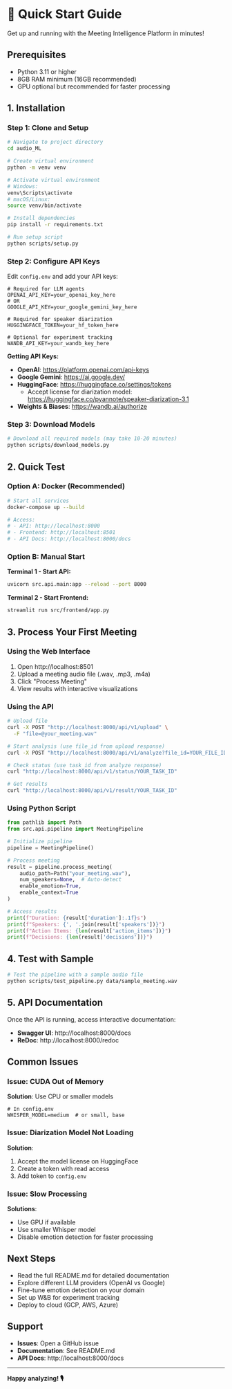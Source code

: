 # 🚀 Quick Start Guide

Get up and running with the Meeting Intelligence Platform in minutes!

## Prerequisites

- Python 3.11 or higher
- 8GB RAM minimum (16GB recommended)
- GPU optional but recommended for faster processing

## 1. Installation

### Step 1: Clone and Setup

```bash
# Navigate to project directory
cd audio_ML

# Create virtual environment
python -m venv venv

# Activate virtual environment
# Windows:
venv\Scripts\activate
# macOS/Linux:
source venv/bin/activate

# Install dependencies
pip install -r requirements.txt

# Run setup script
python scripts/setup.py
```

### Step 2: Configure API Keys

Edit `config.env` and add your API keys:

```env
# Required for LLM agents
OPENAI_API_KEY=your_openai_key_here
# OR
GOOGLE_API_KEY=your_google_gemini_key_here

# Required for speaker diarization
HUGGINGFACE_TOKEN=your_hf_token_here

# Optional for experiment tracking
WANDB_API_KEY=your_wandb_key_here
```

**Getting API Keys:**

- **OpenAI**: https://platform.openai.com/api-keys
- **Google Gemini**: https://ai.google.dev/
- **HuggingFace**: https://huggingface.co/settings/tokens
  - Accept license for diarization model: https://huggingface.co/pyannote/speaker-diarization-3.1
- **Weights & Biases**: https://wandb.ai/authorize

### Step 3: Download Models

```bash
# Download all required models (may take 10-20 minutes)
python scripts/download_models.py
```

## 2. Quick Test

### Option A: Docker (Recommended)

```bash
# Start all services
docker-compose up --build

# Access:
# - API: http://localhost:8000
# - Frontend: http://localhost:8501
# - API Docs: http://localhost:8000/docs
```

### Option B: Manual Start

**Terminal 1 - Start API:**
```bash
uvicorn src.api.main:app --reload --port 8000
```

**Terminal 2 - Start Frontend:**
```bash
streamlit run src/frontend/app.py
```

## 3. Process Your First Meeting

### Using the Web Interface

1. Open http://localhost:8501
2. Upload a meeting audio file (.wav, .mp3, .m4a)
3. Click "Process Meeting"
4. View results with interactive visualizations

### Using the API

```bash
# Upload file
curl -X POST "http://localhost:8000/api/v1/upload" \
  -F "file=@your_meeting.wav"

# Start analysis (use file_id from upload response)
curl -X POST "http://localhost:8000/api/v1/analyze?file_id=YOUR_FILE_ID&enable_emotion=true"

# Check status (use task_id from analyze response)
curl "http://localhost:8000/api/v1/status/YOUR_TASK_ID"

# Get results
curl "http://localhost:8000/api/v1/result/YOUR_TASK_ID"
```

### Using Python Script

```python
from pathlib import Path
from src.api.pipeline import MeetingPipeline

# Initialize pipeline
pipeline = MeetingPipeline()

# Process meeting
result = pipeline.process_meeting(
    audio_path=Path("your_meeting.wav"),
    num_speakers=None,  # Auto-detect
    enable_emotion=True,
    enable_context=True
)

# Access results
print(f"Duration: {result['duration']:.1f}s")
print(f"Speakers: {', '.join(result['speakers'])}")
print(f"Action Items: {len(result['action_items'])}")
print(f"Decisions: {len(result['decisions'])}")
```

## 4. Test with Sample

```bash
# Test the pipeline with a sample audio file
python scripts/test_pipeline.py data/sample_meeting.wav
```

## 5. API Documentation

Once the API is running, access interactive documentation:

- **Swagger UI**: http://localhost:8000/docs
- **ReDoc**: http://localhost:8000/redoc

## Common Issues

### Issue: CUDA Out of Memory

**Solution**: Use CPU or smaller models
```env
# In config.env
WHISPER_MODEL=medium  # or small, base
```

### Issue: Diarization Model Not Loading

**Solution**: 
1. Accept the model license on HuggingFace
2. Create a token with read access
3. Add token to `config.env`

### Issue: Slow Processing

**Solutions**:
- Use GPU if available
- Use smaller Whisper model
- Disable emotion detection for faster processing

## Next Steps

- Read the full README.md for detailed documentation
- Explore different LLM providers (OpenAI vs Google)
- Fine-tune emotion detection on your domain
- Set up W&B for experiment tracking
- Deploy to cloud (GCP, AWS, Azure)

## Support

- **Issues**: Open a GitHub issue
- **Documentation**: See README.md
- **API Docs**: http://localhost:8000/docs

---

**Happy analyzing! 🎙️**

